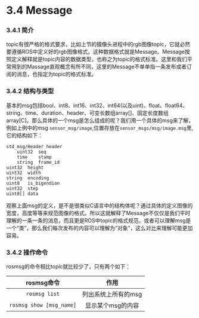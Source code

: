 # 3.4 Message

### 3.4.1 简介
topic有很严格的格式要求，比如上节的摄像头进程中的rgb图像topic，它就必然要遵循ROS中定义好的rgb图像格式。这种数据格式就是Message。Message按照定义解释就是topic内容的数据类型，也称之为topic的格式标准。这里和我们平常用到的Massage直观概念有所不同，这里的Message不单单指一条发布或者订阅的消息，也指定为topic的格式标准。

### 3.4.2 结构与类型
基本的msg包括bool、int8、int16、int32、int64(以及uint)、float、float64、string、time、duration、header、可变长数组array[]、固定长度数组array[C]。那么具体的一个msg是怎么组成的呢？我们用一个具体的msg来了解，例如上例中的msg `sensor_msg/image`,位置存放在`sensor_msgs/msg/image.msg`里,它的结构如下：

	std_msg/Header header
		uint32	seq
		time	stamp
		string	frame_id
	uint32	height
	uint32	width
	string	encoding
	uint8	is_bigendian
	uint32	step
	uint8[]	data

观察上面msg的定义，是不是很类似C语言中的结构体呢？通过具体的定义图像的宽度，高度等等来规范图像的格式。所以这就解释了Message不仅仅是我们平时理解的一条一条的消息，而且更是ROS中topic的格式规范。或者可以理解msg是一个“类”，那么我们每次发布的内容可以理解为“对象”，这么对比来理解可能更加容易。

### 3.4.2 操作命令
rosmsg的命令相比topic就比较少了，只有两个如下：

|    rosmsg命令    | 作用 |
| :------:   | :------:           |
| `rosmsg list`               |   列出系统上所有的msg |
| `rosmsg show [msg_name]`   |  显示某个msg的内容  |

